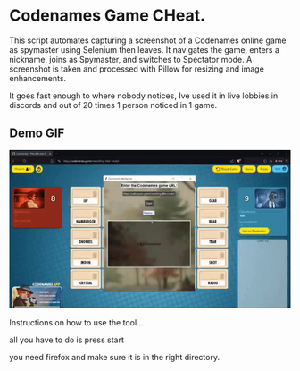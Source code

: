 
# Codenames Game CHeat.

This script automates capturing a screenshot of a Codenames online game as spymaster using Selenium then leaves.
It navigates the game, enters a nickname, joins as Spymaster, and switches to Spectator mode. 
A screenshot is taken and processed with Pillow for resizing and image enhancements.

It goes fast enough to where nobody notices, Ive used it in live lobbies in discords and out of 20 times 1 person noticed in 1 game.
## Demo GIF

<img src="codenamescheat.gif" alt="Demo" width="1000" />

Instructions on how to use the tool...

all you have to do is press start

you need firefox and make sure it is in the right directory.
